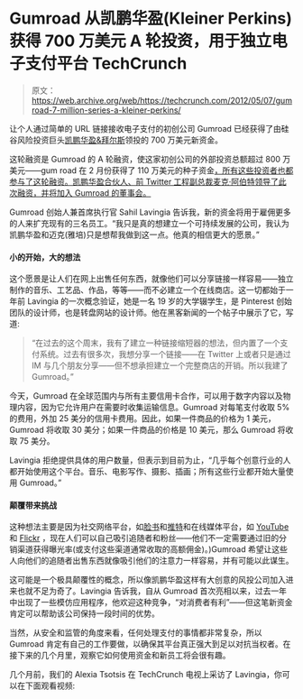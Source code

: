 # Gumroad 从凯鹏华盈(Kleiner Perkins)获得 700 万美元 A 轮投资，用于独立电子支付平台 TechCrunch

> 原文：<https://web.archive.org/web/https://techcrunch.com/2012/05/07/gumroad-7-million-series-a-kleiner-perkins/>

让个人通过简单的 URL 链接接收电子支付的初创公司 Gumroad 已经获得了由硅谷风险投资巨头[凯鹏华盈&拜尔斯](https://web.archive.org/web/20221206000902/http://www.crunchbase.com/financial-organization/kleiner-perkins-caufield-byers)领投的 700 万美元新资金。

这轮融资是 Gumroad 的 A 轮融资，使这家初创公司的外部投资总额超过 800 万美元——gum road 在 2 月份获得了 110 万美元的种子资金[，所有这些投资者也都参与了这轮融资。凯鹏华盈合伙人、前 Twitter 工程副总裁麦克·阿伯特领导了此次融资，并将加入 Gumroad 的董事会。](https://web.archive.org/web/20221206000902/https://beta.techcrunch.com/2012/02/08/gumroad-gets-1-1-million-from-chris-sacca-max-levchin-and-others-to-turn-any-link-into-a-payment-system/)

Gumroad 创始人兼首席执行官 Sahil Lavingia 告诉我，新的资金将用于雇佣更多的人来扩充现有的三名员工。“我只是真的想建立一个可持续发展的公司，我认为凯鹏华盈和迈克(雅培)只是想帮我做到这一点。他真的相信更大的愿景。”

#### 小的开始，大的想法

这个愿景是让人们在网上出售任何东西，就像他们可以分享链接一样容易——独立制作的音乐、工艺品、作品，等等——而不必建立一个在线商店。这一切都始于一年前 Lavingia 的一次概念验证，她是一名 19 岁的大学辍学生，是 Pinterest 创始团队的设计师，也是转盘网站的设计师。他在黑客新闻的一个帖子中展示了它，写道:

> “在过去的这个周末，我有了建立一种链接缩短器的想法，但内置了一个支付系统。过去有很多次，我想分享一个链接——在 Twitter 上或者只是通过 IM 与几个朋友分享——但不想承担建立一个完整商店的开销。所以我建了 Gumroad。”

今天，Gumroad 在全球范围内与所有主要信用卡合作，可以用于数字内容以及物理内容，因为它允许用户在需要时收集运输信息。Gumroad 对每笔支付收取 5%的费用，外加 25 美分的信用卡费用。因此，如果一件商品的价格为 1 美元，Gumroad 将收取 30 美分；如果一件商品的价格是 10 美元，那么 Gumroad 将收取 75 美分。

Lavingia 拒绝提供具体的用户数量，但表示到目前为止，“几乎每个创意行业的人都开始使用这个平台。音乐、电影写作、摄影、插画；所有这些行业都开始大量使用 Gumroad。”

#### 颠覆带来挑战

这种想法主要是因为社交网络平台，如[脸书](https://web.archive.org/web/20221206000902/http://www.facebook.com/)和[推特](https://web.archive.org/web/20221206000902/http://www.twitter.com/)和在线媒体平台，如 [YouTube](https://web.archive.org/web/20221206000902/http://www.youtube.com/) 和 [Flickr](https://web.archive.org/web/20221206000902/http://www.flickr.com/) ，现在人们可以自己吸引追随者和粉丝——他们不一定需要通过旧的分销渠道获得曝光率(或支付这些渠道通常收取的高额佣金)。)Gumroad 希望让这些人向他们的追随者出售东西就像吸引他们的注意力一样容易，并有可能以此谋生。

这可能是一个极具颠覆性的概念，所以像凯鹏华盈这样有大创意的风投公司加入进来也就不足为奇了。Lavingia 告诉我，自从 Gumroad 首次亮相以来，过去一年中出现了一些模仿应用程序，他欢迎这种竞争，“对消费者有利”——但这笔新资金肯定可以帮助该公司保持一段时间的优势。

当然，从安全和监管的角度来看，任何处理支付的事情都非常复杂，所以 Gumroad 肯定有自己的工作要做，以确保其平台真正强大到足以对抗当权者。在接下来的几个月里，观察它如何使用资金和新员工将会很有趣。

几个月前，我们的 Alexia Tsotsis 在 TechCrunch 电视上采访了 Lavingia，你可以在下面观看视频: